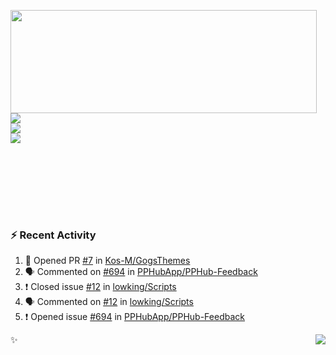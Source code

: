 <p>
  <img align="left" width="490" height="165" src="https://github-readme-stats.vercel.app/api?username=lowking&show_icons=true&hide_border=true&line_height=20&title_color=000000&icon_color=555&show_owner=true&text_color=777"/>
  <p>
    <a href="https://t.me/Violettoy_bot"><img src="https://img.shields.io/badge/Telegram-%2352A4DB.svg?&style=social&logo=telegram&logoColor=white" /></a>
    </br>
    <img src="https://github.com/lowking/lowking/workflows/Waka%20Readme/badge.svg" />
    </br>
    <img src="https://github.com/lowking/lowking/workflows/Activity%20Readme/badge.svg" />
  </p>
  </br>
  </br>
  </br>
  </br>
</p>
</br>

### :zap: Recent Activity

<!--START_SECTION:activity-->
1. 💪 Opened PR [#7](https://github.com/Kos-M/GogsThemes/pull/7) in [Kos-M/GogsThemes](https://github.com/Kos-M/GogsThemes)
2. 🗣 Commented on [#694](https://github.com/PPHubApp/PPHub-Feedback/issues/694) in [PPHubApp/PPHub-Feedback](https://github.com/PPHubApp/PPHub-Feedback)
3. ❗️ Closed issue [#12](https://github.com/lowking/Scripts/issues/12) in [lowking/Scripts](https://github.com/lowking/Scripts)
4. 🗣 Commented on [#12](https://github.com/lowking/Scripts/issues/12) in [lowking/Scripts](https://github.com/lowking/Scripts)
5. ❗️ Opened issue [#694](https://github.com/PPHubApp/PPHub-Feedback/issues/694) in [PPHubApp/PPHub-Feedback](https://github.com/PPHubApp/PPHub-Feedback)
<!--END_SECTION:activity-->

✨<img align="right" src="http://profile-counter.glitch.me/lowking/count.svg"/>
